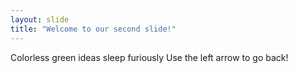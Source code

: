 ```yaml
---
layout: slide
title: "Welcome to our second slide!"
---
```

Colorless green ideas sleep furiously
Use the left arrow to go back!